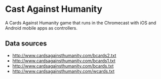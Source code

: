 # Cast Against Humanity
A Cards Against Humanity game that runs in the Chromecast with iOS and Android
mobile apps as controllers.

## Data sources
* http://www.cardsagainsthumanity.com/bcards2.txt
* http://www.cardsagainsthumanity.com/bcards1.txt
* http://www.cardsagainsthumanity.com/bcards.txt
* http://www.cardsagainsthumanity.com/wcards.txt